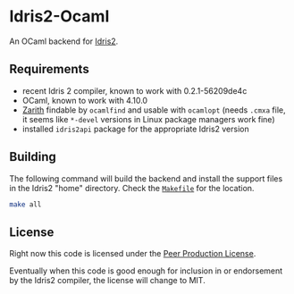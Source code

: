 # Idris2-Ocaml

An OCaml backend for [Idris2](https://github.com/idris-lang/Idris2).

## Requirements

- recent Idris 2 compiler, known to work with 0.2.1-56209de4c
- OCaml, known to work with 4.10.0
- [Zarith](https://github.com/ocaml/Zarith) findable by `ocamlfind` and usable with `ocamlopt` (needs `.cmxa` file, it seems like `*-devel` versions in Linux package managers work fine)
- installed `idris2api` package for the appropriate Idris2 version

## Building

The following command will build the backend and install the support files in the Idris2 "home" directory. Check the [`Makefile`](Makefile) for the location.

```bash
make all
```

## License

Right now this code is licensed under the [Peer Production License](https://wiki.p2pfoundation.net/Peer_Production_License).

Eventually when this code is good enough for inclusion in or endorsement by the Idris2 compiler, the license will change to MIT.